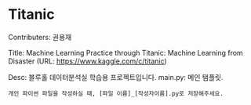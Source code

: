 # Titanic
Contributers: 권용재

Title: Machine Learning Practice through Titanic: Machine Learning from Disaster (URL: https://www.kaggle.com/c/titanic)

Desc: 블루홀 데이터분석실 학습용 프로젝트입니다. 
    main.py: 메인 탬플릿.
    
    개인 파이썬 파일을 작성하실 때, [파일 이름]_[작성자이름].py로 저장해주세요.

